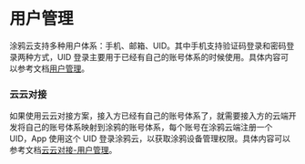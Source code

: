 # 用户管理

涂鸦云支持多种用户体系：手机、邮箱、UID。其中手机支持验证码登录和密码登录两种方式，UID 登录主要用于已经有自己的账号体系的时候使用。具体内容可以参考文档[用户管理](https://tuyainc.github.io/tuyasmart_home_ios_sdk_doc/zh-hans/resource/User.html#%E7%94%A8%E6%88%B7%E7%AE%A1%E7%90%86)。

### 云云对接

如果使用云云对接方案，接入方已经有自己的账号体系了，就需要接入方的云端开发将自己的账号体系映射到涂鸦的账号体系，每个账号在涂鸦云端注册一个 UID，App 使用这个 UID 登录涂鸦云，以获取涂鸦设备管理权限。具体内容可以参考文档[云云对接-用户管理](https://docs.tuya.com/zh/iot/open-api/api-list/api/user-management)。

